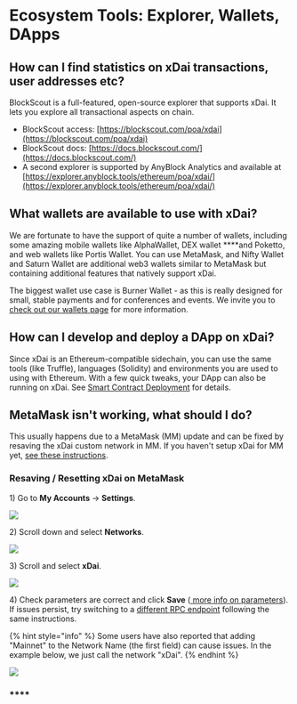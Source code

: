 # Ecosystem Tools: Explorer, Wallets, DApps

## How can I find statistics on xDai transactions, user addresses etc?

BlockScout is a full-featured, open-source explorer that supports xDai. It lets you explore all transactional aspects on chain.

* BlockScout access: [https://blockscout.com/poa/xdai](https://blockscout.com/poa/xdai)
* BlockScout docs: [https://docs.blockscout.com/](https://docs.blockscout.com/)
* A second explorer is supported by AnyBlock Analytics and available at [https://explorer.anyblock.tools/ethereum/poa/xdai/](https://explorer.anyblock.tools/ethereum/poa/xdai/)

## **What wallets are available to use with xDai?**

We are fortunate to have the support of quite a number of wallets, including some amazing mobile wallets like AlphaWallet, DEX wallet ****and Poketto, and web wallets like Portis Wallet. You can use MetaMask, and Nifty Wallet and Saturn Wallet are additional web3 wallets similar to MetaMask but containing additional features that natively support xDai.  
  
The biggest wallet use case is Burner Wallet - as this is really designed for small, stable payments and for conferences and events. We invite you to [check out our wallets page](../../for-users/wallets/) for more information.

## How can I develop and deploy a DApp on xDai?

Since xDai is an Ethereum-compatible sidechain, you can use the same tools \(like Truffle\), languages \(Solidity\) and environments you are used to using with Ethereum. With a few quick tweaks, your DApp can also be running on xDai. See [Smart Contract Deployment](../../for-developers/smart-contract-deployment.md) for details.

## MetaMask isn't working, what should I do?

This usually happens due to a MetaMask \(MM\) update and can be fixed by resaving the xDai custom network in MM. If you haven't setup xDai for MM yet, [see these instructions](../../for-users/wallets/metamask/metamask-setup.md).

### Resaving / Resetting xDai on MetaMask

1\) Go to **My Accounts** -&gt; **Settings**.

![](../../.gitbook/assets/mm1%20%282%29.png)

2\) Scroll down and select **Networks**.

![](../../.gitbook/assets/mm2%20%281%29.png)

3\) Scroll and select **xDai**. 

![](../../.gitbook/assets/mm3%20%281%29.png)

4\) Check parameters are correct and click **Save** \([ more info on parameters](../../for-users/wallets/metamask/metamask-setup.md)\). If issues persist, try switching to a [different RPC endpoint](../../for-developers/developer-resources/#json-rpc-endpoints) following the same instructions.

{% hint style="info" %}
Some users have also reported that adding "Mainnet" to the Network Name \(the first field\) can cause issues. In the example below, we just call the network "xDai".
{% endhint %}

![](../../.gitbook/assets/mm4.png)

### \*\*\*\*

